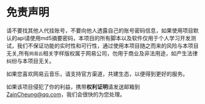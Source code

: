# 免责声明

请不要找其他人代挂账号，不要向他人透露自己的账号密码信息，如果使用项目默认的api请使用md5摘要密码，本项目的所有脚本以及软件仅用于个人学习开发测试，我们不保证功能的实时性和可行性，通过使用本项目随之而来的风险与本项目无关,所有`网易云`相关字样版权属于网易公司，勿用于商业及非法用途，如产生法律纠纷与本项目无关。

如果您喜欢网易云音乐，请支持官方渠道，共建生态，以便得到更好的服务。

如果该项目侵犯了你的利益，携带**权利证明**请发送邮箱到 ZainCheung@qq.com，我们会很快的为您处理。